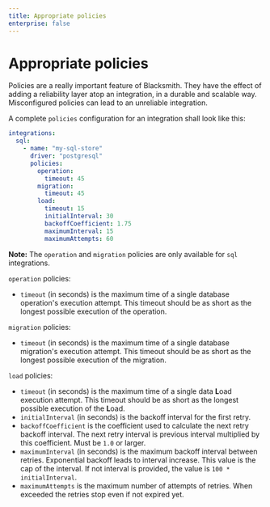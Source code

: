 ```yaml
---
title: Appropriate policies
enterprise: false
---
```


# Appropriate policies

Policies are a really important feature of Blacksmith. They have the effect of
adding a reliability layer atop an integration, in a durable and scalable way.
Misconfigured policies can lead to an unreliable integration.

A complete `policies` configuration for an integration shall look like this:
```yml
integrations:
  sql:
    - name: "my-sql-store"
      driver: "postgresql"
      policies:
        operation:
          timeout: 45
        migration:
          timeout: 45
        load:
          timeout: 15
          initialInterval: 30
          backoffCoefficient: 1.75
          maximumInterval: 15
          maximumAttempts: 60
```

**Note:** The `operation` and `migration` policies are only available for `sql`
integrations.

`operation` policies:
- `timeout` (in seconds) is the maximum time of a single database operation's
  execution attempt. This timeout should be as short as the longest possible
  execution of the operation.

`migration` policies:
- `timeout` (in seconds) is the maximum time of a single database migration's
  execution attempt. This timeout should be as short as the longest possible
  execution of the migration.

`load` policies:
- `timeout` (in seconds) is the maximum time of a single data **L**oad execution
	attempt. This timeout should be as short as the longest possible execution
	of the **L**oad.
- `initialInterval` (in seconds) is the backoff interval for the first retry.
- `backoffCoefficient` is the coefficient used to calculate the next retry
	backoff interval. The next retry interval is previous interval multiplied
	by this coefficient. Must be `1.0` or larger.
- `maximumInterval` (in seconds) is the maximum backoff interval between retries.
  Exponential backoff leads to interval increase. This value is the cap of the
  interval. If not interval is provided, the value is `100 * initialInterval`.
- `maximumAttempts` is the maximum number of attempts of retries. When exceeded
  the retries stop even if not expired yet.
